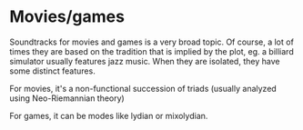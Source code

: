 Movies/games
===

Soundtracks for movies and games is a very broad topic. Of course, a lot of times they are based on the tradition that is implied by the plot, eg. a billiard simulator usually features jazz music.
When they are isolated, they have some distinct features.

For movies, it's a non-functional succession of triads (usually analyzed using Neo-Riemannian theory)

For games, it can be modes like lydian or mixolydian.

